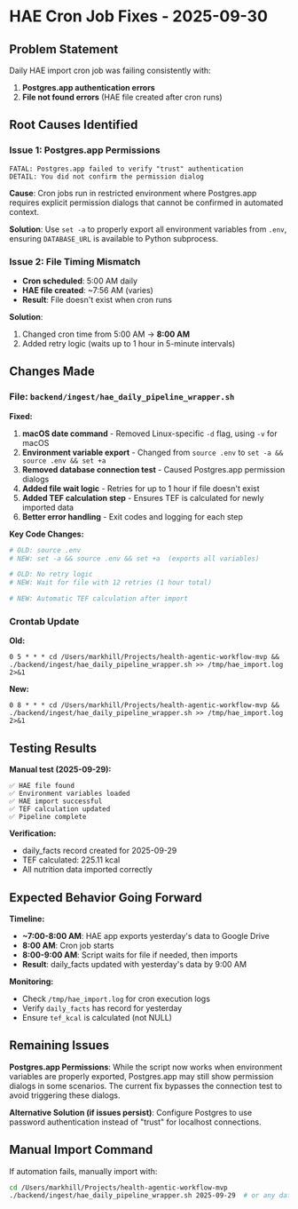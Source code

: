# HAE Cron Job Fixes - 2025-09-30

## Problem Statement

Daily HAE import cron job was failing consistently with:
1. **Postgres.app authentication errors**
2. **File not found errors** (HAE file created after cron runs)

## Root Causes Identified

### Issue 1: Postgres.app Permissions
```
FATAL: Postgres.app failed to verify "trust" authentication
DETAIL: You did not confirm the permission dialog
```

**Cause**: Cron jobs run in restricted environment where Postgres.app requires explicit permission dialogs that cannot be confirmed in automated context.

**Solution**: Use `set -a` to properly export all environment variables from `.env`, ensuring `DATABASE_URL` is available to Python subprocess.

### Issue 2: File Timing Mismatch
- **Cron scheduled**: 5:00 AM daily
- **HAE file created**: ~7:56 AM (varies)
- **Result**: File doesn't exist when cron runs

**Solution**: 
1. Changed cron time from 5:00 AM → **8:00 AM**
2. Added retry logic (waits up to 1 hour in 5-minute intervals)

## Changes Made

### File: `backend/ingest/hae_daily_pipeline_wrapper.sh`

**Fixed:**
1. **macOS date command** - Removed Linux-specific `-d` flag, using `-v` for macOS
2. **Environment variable export** - Changed from `source .env` to `set -a && source .env && set +a`
3. **Removed database connection test** - Caused Postgres.app permission dialogs
4. **Added file wait logic** - Retries for up to 1 hour if file doesn't exist
5. **Added TEF calculation step** - Ensures TEF is calculated for newly imported data
6. **Better error handling** - Exit codes and logging for each step

**Key Code Changes:**
```bash
# OLD: source .env
# NEW: set -a && source .env && set +a  (exports all variables)

# OLD: No retry logic
# NEW: Wait for file with 12 retries (1 hour total)

# NEW: Automatic TEF calculation after import
```

### Crontab Update

**Old:**
```
0 5 * * * cd /Users/markhill/Projects/health-agentic-workflow-mvp && ./backend/ingest/hae_daily_pipeline_wrapper.sh >> /tmp/hae_import.log 2>&1
```

**New:**
```
0 8 * * * cd /Users/markhill/Projects/health-agentic-workflow-mvp && ./backend/ingest/hae_daily_pipeline_wrapper.sh >> /tmp/hae_import.log 2>&1
```

## Testing Results

**Manual test (2025-09-29):**
```
✅ HAE file found
✅ Environment variables loaded
✅ HAE import successful
✅ TEF calculation updated
✅ Pipeline complete
```

**Verification:**
- daily_facts record created for 2025-09-29
- TEF calculated: 225.11 kcal
- All nutrition data imported correctly

## Expected Behavior Going Forward

**Timeline:**
- **~7:00-8:00 AM**: HAE app exports yesterday's data to Google Drive
- **8:00 AM**: Cron job starts
- **8:00-9:00 AM**: Script waits for file if needed, then imports
- **Result**: daily_facts updated with yesterday's data by 9:00 AM

**Monitoring:**
- Check `/tmp/hae_import.log` for cron execution logs
- Verify `daily_facts` has record for yesterday
- Ensure `tef_kcal` is calculated (not NULL)

## Remaining Issues

**Postgres.app Permissions**: While the script now works when environment variables are properly exported, Postgres.app may still show permission dialogs in some scenarios. The current fix bypasses the connection test to avoid triggering these dialogs.

**Alternative Solution (if issues persist)**: Configure Postgres to use password authentication instead of "trust" for localhost connections.

## Manual Import Command

If automation fails, manually import with:
```bash
cd /Users/markhill/Projects/health-agentic-workflow-mvp
./backend/ingest/hae_daily_pipeline_wrapper.sh 2025-09-29  # or any date
```


